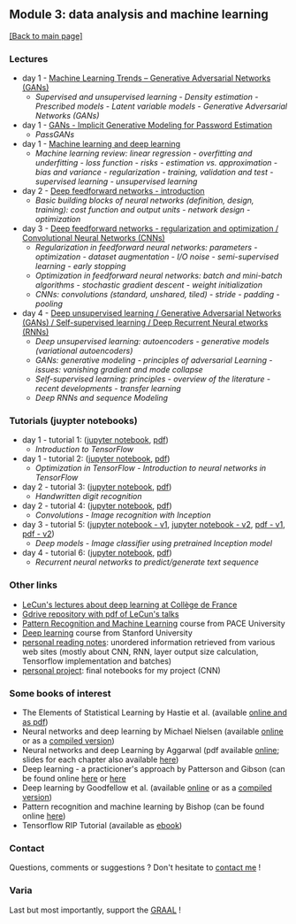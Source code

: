 ## Module 3: data analysis and machine learning

[[Back to main page]](../index.md)

### Lectures
- day 1 - [Machine Learning Trends – Generative Adversarial
Networks (GANs)](pdf_lectures/day1_talk1_2-GANS-ML-Trends-Generative-Adversarial-Networks.pdf)
    - *Supervised and unsupervised learning - Density estimation - Prescribed models - Latent variable models - Generative Adversarial Networks (GANs)*
- day 1 - [GANs - Implicit Generative Modeling for Password
Estimation](pdf_lectures/day1_talk1_2-GANS-Passwords-Implicit-Generative-Modeling-for-Password-Estimation.pdf)
    -  *PassGANs*
- day 1 - [Machine learning and deep learning](pdf_lectures/day1_talk2_3-Lecture-1_MLandDL.pdf)
    -  *Machine learning review: linear regression - overfitting and underfitting - loss function - risks - estimation vs. approximation - bias and variance - regularization - training, validation and test - supervised learning - unsupervised learning*
- day 2 - [Deep feedforward networks - introduction](pdf_lectures/day2_lecture1_3-Lecture-2-Deep_Feedforward_Networks.pdf)
    -  *Basic building blocks of neural networks (definition, design, training): cost function and output units - network design - optimization*
- day 3 - [Deep feedforward networks - regularization and optimization / Convolutional Neural Networks (CNNs)](pdf_lectures/day3_Lecture-3_Deep-Feedforward-Networks-Regularization.pdf)
    - *Regularization in feedforward neural networks: parameters - optimization - dataset augmentation - I/O noise - semi-supervised learning - early stopping*
    - *Optimization in feedforward neural networks: batch and mini-batch algorithms - stochastic gradient descent - weight initialization*
    - *CNNs: convolutions (standard, unshared, tiled) - stride - padding - pooling*
- day 4 - [Deep unsupervised learning / Generative Adversarial Networks (GANs) / Self-supervised learning / Deep Recurrent Neural etworks (RNNs)](pdf_lectures/day4_3-Lecture-4_Deep-Unsupervised-Learning.pdf)
    - *Deep unsupervised learning: autoencoders - generative models (variational autoencoders)*
    - *GANs: generative modeling - principles of adversarial Learning - issues: vanishing gradient and mode collapse*
    - *Self-supervised learning: principles - overview of the literature - recent developments - transfer learning*
    - *Deep RNNs and sequence Modeling*

 
### Tutorials (juypter notebooks)
- day 1 - tutorial 1: ([jupyter notebook](tutorials/TutorialI.ipynb), [pdf](tutorials/TutorialI.pdf))
    -  *Introduction to TensorFlow*
- day 1 - tutorial 2: ([jupyter notebook](tutorials/TutorialII.ipynb), [pdf](tutorials/TutorialII.pdf))
    - *Optimization in TensorFlow - Introduction to neural networks in TensorFlow*
- day 2 - tutorial 3: ([jupyter notebook](tutorials/TutorialIII.ipynb), [pdf](tutorials/TutorialIII.pdf))
    -  *Handwritten digit recognition*
- day 2 - tutorial 4: ([jupyter notebook](tutorials/TutorialIV.ipynb), [pdf](tutorials/TutorialIV.pdf))
    -  *Convolutions - Image recognition with Inception*
- day 3 - tutorial 5: ([jupyter notebook - v1](tutorials/TutorialV.ipynb), [jupyter notebook - v2](tutorials/Tutorial_V_T-V_split_solution.ipynb), [pdf -  v1](tutorials/TutorialV.pdf), [pdf - v2](tutorials/Tutorial_V_T-V_split_solution.pdf))
    - *Deep models - Image classifier using pretrained Inception model*
- day 4 - tutorial 6: ([jupyter notebook](tutorials/TutorialVI.ipynb), [pdf](tutorials/TutorialVI.pdf))
    -  *Recurrent neural networks to predict/generate text sequence*
    
### Other links
- [LeCun's lectures about deep learning at Collège de France](https://www.college-de-france.fr/site/yann-lecun/_audiovideos.htm)
- [Gdrive repository with pdf of LeCun's talks](https://drive.google.com/drive/folders/0BxKBnD5y2M8NUXhZaXBCNXE4QlE)
- [Pattern Recognition and Machine Learning](http://csis.pace.edu/~ctappert/cs855-18fall) course from PACE University
- [Deep learning](https://cs230.stanford.edu) course from Stanford University
- [personal reading notes](my_readings): unordered information retrieved from various web sites (mostly about CNN, RNN, layer output size calculation, Tensorflow implementation and batches)
- [personal project](mz_cnn): final notebooks for my project (CNN)

### Some books of interest
- The Elements of Statistical Learning by Hastie et al. (available [online and as pdf](http://www.web.stanford.edu/~hastie/ElemStatLearn))
- Neural networks and deep learning by Michael Nielsen (available [online](http://neuralnetworksanddeeplearning.com) or as a [compiled version](https://github.com/antonvladyka/neuralnetworksanddeeplearning.com.pdf))
- Neural networks and deep Learning by Aggarwal (pdf available [online](https://rd.springer.com/book/10.1007/978-3-319-94463-0); slides for each chapter also available [here](http://www.charuaggarwal.net/neural.htm))
- Deep learning - a practicioner's approach by Patterson and Gibson (can be found online [here](http://csis.pace.edu/~ctappert/cs855-18fall/DeepLearningPractitionersApproach.pdf) or [here](https://github.com/changwookjun/StudyBook/blob/master/DeepLearningBooks/Deep%20Learning%20-%20Josh%20Patterson%20%26%20Adam%20Gibson.pdf)
- Deep learning by Goodfellow et al. (available [online](http://www.deeplearningbook.org) or as a [compiled version](https://github.com/janishar/mit-deep-learning-book-pdf))
- Pattern recognition and machine learning by Bishop (can be found online [here](http://users.isr.ist.utl.pt/~wurmd/Livros/school/Bishop%20-%20Pattern%20Recognition%20And%20Machine%20Learning%20-%20Springer%20%202006.pdf))
- Tensorflow RIP Tutorial (available as [ebook](https://riptutorial.com/ebook/tensorflow))

### Contact
Questions, comments or suggestions ? Don't hesitate to [contact me](zufferey.marie@bluewin.ch) !

### Varia
Last but most importantly, support the [GRAAL](http://graal-defenseanimale.org) !

